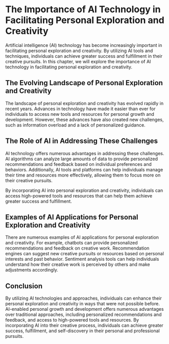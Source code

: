 The Importance of AI Technology in Facilitating Personal Exploration and Creativity
============================================================================================================

Artificial intelligence (AI) technology has become increasingly important in facilitating personal exploration and creativity. By utilizing AI tools and techniques, individuals can achieve greater success and fulfillment in their creative pursuits. In this chapter, we will explore the importance of AI technology in facilitating personal exploration and creativity.

The Evolving Landscape of Personal Exploration and Creativity
-------------------------------------------------------------

The landscape of personal exploration and creativity has evolved rapidly in recent years. Advances in technology have made it easier than ever for individuals to access new tools and resources for personal growth and development. However, these advances have also created new challenges, such as information overload and a lack of personalized guidance.

The Role of AI in Addressing These Challenges
---------------------------------------------

AI technology offers numerous advantages in addressing these challenges. AI algorithms can analyze large amounts of data to provide personalized recommendations and feedback based on individual preferences and behaviors. Additionally, AI tools and platforms can help individuals manage their time and resources more effectively, allowing them to focus more on their creative pursuits.

By incorporating AI into personal exploration and creativity, individuals can access high-powered tools and resources that can help them achieve greater success and fulfillment.

Examples of AI Applications for Personal Exploration and Creativity
-------------------------------------------------------------------

There are numerous examples of AI applications for personal exploration and creativity. For example, chatbots can provide personalized recommendations and feedback on creative work. Recommendation engines can suggest new creative pursuits or resources based on personal interests and past behavior. Sentiment analysis tools can help individuals understand how their creative work is perceived by others and make adjustments accordingly.

Conclusion
----------

By utilizing AI technologies and approaches, individuals can enhance their personal exploration and creativity in ways that were not possible before. AI-enabled personal growth and development offers numerous advantages over traditional approaches, including personalized recommendations and feedback, and access to high-powered tools and resources. By incorporating AI into their creative process, individuals can achieve greater success, fulfillment, and self-discovery in their personal and professional pursuits.
